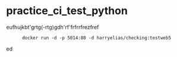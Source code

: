 # practice_ci_test_python
eufhujkbt'grtg(-rtg)gdh'rf'frfrrfrezfref

          docker run -d -p 5014:80 -d harryelias/checking:testweb5
ed